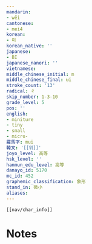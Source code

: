 ```yaml
---
mandarin:
- wēi
cantonese:
- mei4
korean:
- 미
korean_native: ''
japanese:
- BI
japanese_nanori: ''
vietnamese:
middle_chinese_initial: m
middle_chinese_final: ʉi
stroke_count: '13'
radical: 彳
skip_number: 1-3-10
grade_level: 5
pos: ''
english:
- miniture
- tiny
- small
- micro-
羅馬字: mui
韓文: '[[뮈]]'
joyo_level: 高等
hsk_level: ''
hanmun_edu_level: 高等
danayo_id: 5170
mc_id: 452
graphemic_classification: 象形
stand_in: 微小
aliases:
---
```

```meta-bind-embed
[[nav/char_info]]
```

# Notes
